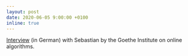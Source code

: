 ```yaml
---
layout: post
date: 2020-06-05 9:00:00 +0100
inline: true
---
```


[Interview](https://www.goethe.de/ins/hu/de/kul/bib/mia/21877729.html) (in German) with Sebastian by the Goethe Institute on online algorithms. 
